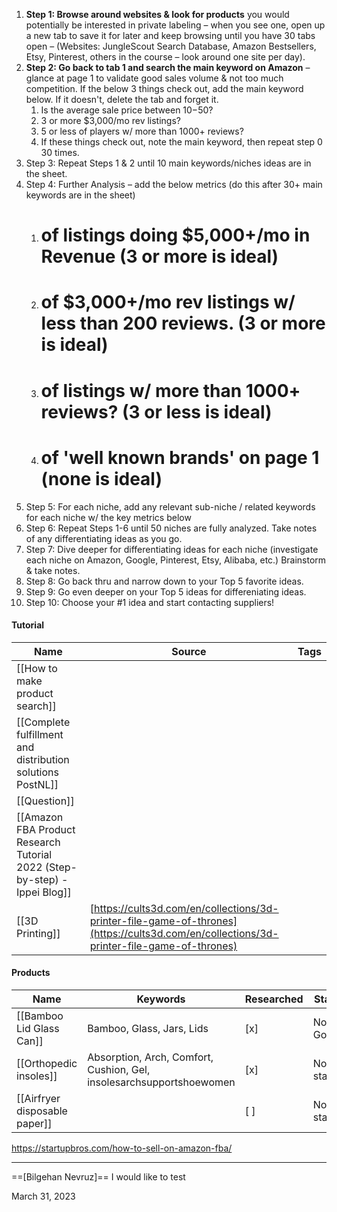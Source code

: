 1. **Step 1: Browse around websites & look for products** you would potentially be interested in private labeling – when you see one, open up a new tab to save it for later and keep browsing until you have 30 tabs open – (Websites: JungleScout Search Database, Amazon Bestsellers, Etsy, Pinterest, others in the course – look around one site per day).
2. **Step 2: Go back to tab 1 and search the main keyword on Amazon** – glance at page 1 to validate good sales volume & not too much competition. If the below 3 things check out, add the main keyword below. If it doesn't, delete the tab and forget it.
    1. Is the average sale price between $10-$50?
    2. 3 or more $3,000/mo rev listings?
    3. 5 or less of players w/ more than 1000+ reviews?
    4. If these things check out, note the main keyword, then repeat step 0 30 times.
3. Step 3: Repeat Steps 1 & 2 until 10 main keywords/niches ideas are in the sheet.
4. Step 4: Further Analysis – add the below metrics (do this after 30+ main keywords are in the sheet)
    1. # of listings doing $5,000+/mo in Revenue (3 or more is ideal)
    2. # of $3,000+/mo rev listings w/ less than 200 reviews. (3 or more is ideal)
    3. # of listings w/ more than 1000+ reviews? (3 or less is ideal)
    4. # of 'well known brands' on page 1 (none is ideal)
5. Step 5: For each niche, add any relevant sub-niche / related keywords for each niche w/ the key metrics below
6. Step 6: Repeat Steps 1-6 until 50 niches are fully analyzed. Take notes of any differentiating ideas as you go.
7. Step 7: Dive deeper for differentiating ideas for each niche (investigate each niche on Amazon, Google, Pinterest, Etsy, Alibaba, etc.) Brainstorm & take notes.
8. Step 8: Go back thru and narrow down to your Top 5 favorite ideas.
9. Step 9: Go even deeper on your Top 5 ideas for differeniating ideas.
10. Step 10: Choose your \#1 idea and start contacting suppliers!

#### Tutorial

|Name|Source|Tags|
|---|---|---|
|[[How to make product search]]|||
|[[Complete fulfillment and distribution solutions PostNL]]|||
|[[Question]]|||
|[[Amazon FBA Product Research Tutorial 2022 (Step-by-step) - Ippei Blog]]|||
|[[3D Printing]]|[https://cults3d.com/en/collections/3d-printer-file-game-of-thrones](https://cults3d.com/en/collections/3d-printer-file-game-of-thrones)||

  
  

#### Products

|Name|Keywords|Researched|Status|
|---|---|---|---|
|[[Bamboo Lid Glass Can]]|Bamboo, Glass, Jars, Lids|[x]|Not Good|
|[[Orthopedic insoles]]|Absorption, Arch, Comfort, Cushion, Gel, insolesarchsupportshoewomen|[x]|Not started|
|[[Airfryer disposable paper]]||[ ]|Not started|

  
  

https://startupbros.com/how-to-sell-on-amazon-fba/

  

---

==[Bilgehan Nevruz]== I would like to test

March 31, 2023